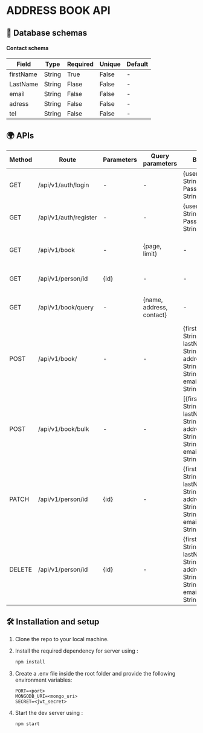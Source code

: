 # ADDRESS BOOK API

## 💾 Database schemas

#### Contact schema

| **Field** | **Type** | **Required** | **Unique** | **Default** |
| --------- | -------- | ------------ | ---------- | ----------- |
| firstName | String   | True         | False      | -           |
| LastName  | String   | Flase        | False      | -           |
| email     | String   | False        | False      | -           |
| adress    | String   | False        | False      | -           |
| tel       | String   | False        | False      | -           |

## 🌍 APIs

| Method | Route                 | Parameters | Query parameters         | Body                                                                                 | Description                            |
| ------ | --------------------- | ---------- | ------------------------ | ------------------------------------------------------------------------------------ | -------------------------------------- |
| GET    | /api/v1/auth/login    | -          | -                        | {username: String, Password: String}                                                 | Login and get token                    |
| GET    | /api/v1/auth/register | -          | -                        | {username: String, Password: String}                                                 | Register and get token                 |
| GET    | /api/v1/book          | -          | {page, limit}            | -                                                                                    | Get paginated list of contacts         |
| GET    | /api/v1/person/id     | {id}       | -                        | -                                                                                    | Get single contact by using its ID     |
| GET    | /api/v1/book/query    | -          | {name, address, contact} | -                                                                                    | Get contacts by using query parameters |
| POST   | /api/v1/book/         | -          | -                        | {firstName: String, lastName: String, address: String, tel: String, email: String}   | Create new single contact              |
| POST   | /api/v1/book/bulk     | -          | -                        | [{firstName: String, lastName: String, address: String, tel: String, email: String}] | Create bulk contacts                   |
| PATCH  | /api/v1/person/id     | {id}       | -                        | {firstName: String, lastName: String, address: String, tel: String, email: String}   | Update existing contact details        |
| DELETE | /api/v1/person/id     | {id}       | -                        | {firstName: String, lastName: String, address: String, tel: String, email: String}   | Delete existing contact                |

## 🛠 Installation and setup

1. Clone the repo to your local machine.
2. Install the required dependency for server using :

   ```javascript
   npm install
   ```

3. Create a .env file inside the root folder and provide the following environment variables:

   ```env
   PORT=<port>
   MONGODB_URI=<mongo_uri>
   SECRET=<jwt_secret>
   ```

4. Start the dev server using :

   ```javascript
   npm start
   ```

